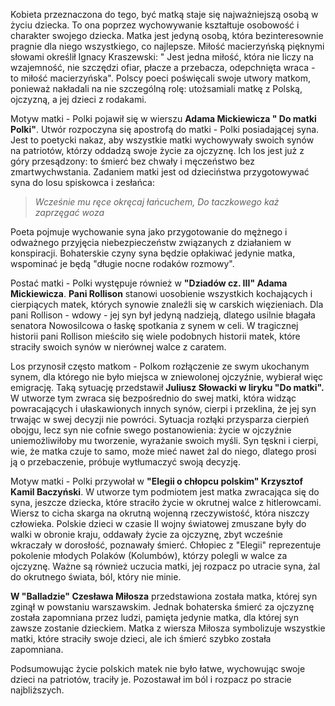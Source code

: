 Kobieta przeznaczona do tego, być matką staje się najważniejszą osobą w życiu dziecka. To ona poprzez wychowywanie kształtuje osobowość i charakter swojego dziecka. Matka jest jedyną osobą, która bezinteresownie pragnie dla niego wszystkiego, co najlepsze. Miłość macierzyńską pięknymi słowami określił Ignacy Kraszewski: " Jest jedna miłość, która nie liczy na wzajemność, nie szczędzi ofiar, płacze a przebacza, odepchnięta wraca - to miłość macierzyńska". Polscy poeci poświęcali swoje utwory matkom, ponieważ nakładali na nie szczególną rolę: utożsamiali matkę z Polską, ojczyzną, a jej dzieci z rodakami.

Motyw matki - Polki pojawił się w wierszu **Adama Mickiewicza " Do matki Polki"**. Utwór rozpoczyna się apostrofą do matki - Polki posiadającej syna. Jest to poetycki nakaz, aby wszystkie matki wychowywały swoich synów na patriotów, którzy oddadzą swoje życie za ojczyznę. Ich los jest już z góry przesądzony: to śmierć bez chwały i męczeństwo bez zmartwychwstania. Zadaniem matki jest od dzieciństwa przygotowywać syna do losu spiskowca i zesłańca:
>*Wcześnie mu ręce okręcaj łańcuchem,
Do taczkowego każ zaprzęgać woza*

Poeta pojmuje wychowanie syna jako przygotowanie do mężnego i odważnego przyjęcia niebezpieczeństw związanych z działaniem w konspiracji. Bohaterskie czyny syna będzie opłakiwać jedynie matka, wspominać je będą "długie nocne rodaków rozmowy".

Postać matki - Polki występuje również w **"Dziadów cz. III" Adama Mickiewicza**. **Pani Rollison** stanowi uosobienie wszystkich kochających i cierpiących matek, których synowie znaleźli się w carskich więzieniach. Dla pani Rollison - wdowy - jej syn był jedyną nadzieją, dlatego usilnie błagała senatora Nowosilcowa o łaskę spotkania z synem w celi. W tragicznej historii pani Rollison mieściło się wiele podobnych historii matek, które straciły swoich synów w nierównej walce z caratem.

  
Los przynosił często matkom - Polkom rozłączenie ze swym ukochanym synem, dla którego nie było miejsca w zniewolonej ojczyźnie, wybierał więc emigrację. Taką sytuację przedstawił **Juliusz Słowacki w liryku "Do matki".** W utworze tym zwraca się bezpośrednio do swej matki, która widząc powracających i ułaskawionych innych synów, cierpi i przeklina, że jej syn trwając w swej decyzji nie powróci. Sytuacja rozłąki przysparza cierpień obojgu, lecz syn nie cofnie swego postanowienia: życie w ojczyźnie uniemożliwiłoby mu tworzenie, wyrażanie swoich myśli. Syn tęskni i cierpi, wie, że matka czuje to samo, może mieć nawet żal do niego, dlatego prosi ją o przebaczenie, próbuje wytłumaczyć swoją decyzję.

Motyw matki - Polki przywołał w **"Elegii o chłopcu polskim" Krzysztof Kamil Baczyński**. W utworze tym podmiotem jest matka zwracająca się do syna, jeszcze dziecka, które straciło życie w okrutnej walce z hitlerowcami. Wiersz to cicha skarga na okrutną wojenną rzeczywistość, która niszczy człowieka. Polskie dzieci w czasie II wojny światowej zmuszane były do walki w obronie kraju, oddawały życie za ojczyznę, zbyt wcześnie wkraczały w dorosłość, poznawały śmierć. Chłopiec z "Elegii" reprezentuje pokolenie młodych Polaków (Kolumbów), którzy polegli w walce za ojczyznę. Ważne są również uczucia matki, jej rozpacz po utracie syna, żal do okrutnego świata, ból, który nie minie.
 
**W "Balladzie" Czesława Miłosza** przedstawiona została matka, której syn zginął w powstaniu warszawskim. Jednak bohaterska śmierć za ojczyznę została zapomniana przez ludzi, pamięta jedynie matka, dla której syn zawsze zostanie dzieckiem. Matka z wiersza Miłosza symbolizuje wszystkie matki, które straciły swoje dzieci, ale ich śmierć szybko została zapomniana.

Podsumowując życie polskich matek nie było łatwe, wychowując swoje dzieci na patriotów, traciły je. Pozostawał im ból i rozpacz po stracie najbliższych.